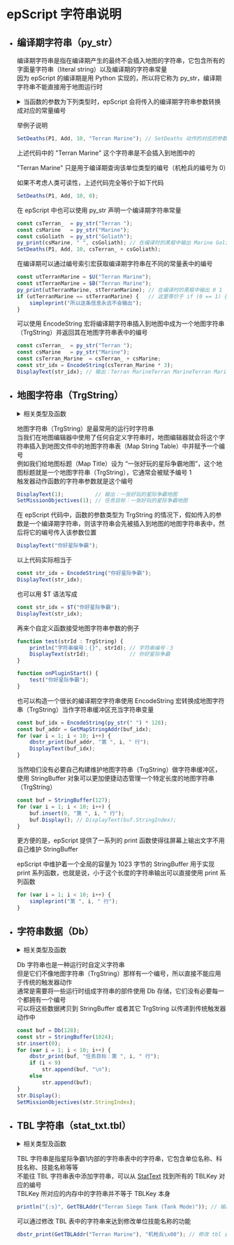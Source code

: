 # epScript 字符串说明

- ## 编译期字符串（py_str）

    编译期字符串是指在编译期产生的最终不会插入地图的字符串，它包含所有的字面量字符串（literal string）以及编译期的字符串常量  
    因为 epScript 的编译期是用 Python 实现的，所以将它称为 py_str，编译期字符串不能直接用于地图运行时  

    <details> <summary>当函数的参数为下列类型时，epScript 会将传入的编译期字符串参数转换成对应的常量编号</summary>

    - [TrgUnit](Constants-Reference/TrgUnit.md)  
    - [TrgLocation](Constants-Reference.md#trglocation-位置区域)  
    - [TrgSwitch](Constants-Reference.md#trgswitch-开关)  
    - [TrgAIScript](Constants-Reference/TrgAIScript.md)  
    - [Weapon](Constants-Reference/Weapon.md)  
    - [Tech](Constants-Reference/Tech.md)  
    - [Upgrade](Constants-Reference/Upgrade.md)  
    - [UnitOrder](Constants-Reference/UnitOrder.md)  
    - [Flingy](Constants-Reference/Flingy.md)  
    - [Image](Constants-Reference/Image.md)  
    - [Icon](Constants-Reference/Icon.md)  
    - [Iscript](Constants-Reference/Iscript.md)  
    - [Portrait](Constants-Reference/Portrait.md)  
    - [Sprites](Constants-Reference/Sprites.md)  
    - [StatText](Constants-Reference/StatText.md)  
    </details>

    举例子说明

    ```JavaScript
    SetDeaths(P1, Add, 10, "Terran Marine"); // SetDeaths 动作的对应的参数的类型是 TrgUnit，所以它会在编译期被替换成 TrgUnit 表中对应的整数编号传入
    ```

    上述代码中的 "Terran Marine" 这个字符串是不会插入到地图中的

    "Terran Marine" 只是用于编译期查询该单位类型的编号（机枪兵的编号为 0）

    如果不考虑人类可读性，上述代码完全等价于如下代码

    ```JavaScript
    SetDeaths(P1, Add, 10, 0);
    ```

    在 epScript 中也可以使用 py_str 声明一个编译期字符串常量

    ```JavaScript
    const csTerran_  = py_str("Terran ");
    const csMarine   = py_str("Marine");
    const csGoliath  = py_str("Goliath");
    py_print(csMarine, " ", csGoliath); // 在编译时的黑框中输出 Marine Goliath
    SetDeaths(P1, Add, 10, csTerran_ + csGoliath);
    ```

    在编译期可以通过编号索引宏获取编译期字符串在不同的常量表中的编号

    ```JavaScript
    const utTerranMarine = $U("Terran Marine");
    const stTerranMarine = $B("Terran Marine");
    py_print(utTerranMarine, stTerranMarine); // 在编译时的黑框中输出 0 1
    if (utTerranMarine == stTerranMarine) {   // 这里等价于 if (0 == 1) {
        simpleprint("所以这条信息永远不会输出");
    }
    ```

    可以使用 EncodeString 宏将编译期字符串插入到地图中成为一个地图字符串（TrgString）并返回其在地图字符串表中的编号

    ```JavaScript
    const csTerran_  = py_str("Terran ");
    const csMarine   = py_str("Marine");
    const csTerran_Marine  = csTerran_ + csMarine;
    const str_idx = EncodeString(csTerran_Marine * 3);
    DisplayText(str_idx); // 输出：Terran MarineTerran MarineTerran Marine
    ```



- ## 地图字符串（TrgString）

    <details> <summary>相关类型及函数</summary>

    - TrgString  
    - StringBuffer  
    - $T(字面量字符串)  
    - EncodeString(编译期字符串)  
    - GetStringIndex(编译期字符串)  
    - GetMapStringAddr(地图字符串 : TrgString)  
    </details>
    
    地图字符串（TrgString）是最常用的运行时字符串  
    当我们在地图编辑器中使用了任何自定义字符串时，地图编辑器就会将这个字符串插入到地图文件中的地图字符串表（Map String Table）中并赋予一个编号  
    例如我们给地图标题（Map Title）设为 “一张好玩的星际争霸地图”，这个地图标题就是一个地图字符串（TrgString），它通常会被赋予编号 1  
    触发器动作函数的字符串参数就是这个编号

    ```JavaScript
    DisplayText(1);          // 输出：一张好玩的星际争霸地图
    SetMissionObjectives(1); // 任务目标：一张好玩的星际争霸地图
    ```

    在 epScript 代码中，函数的参数类型为 TrgString 的情况下，假如传入的参数是一个编译期字符串，则该字符串会先被插入到地图的地图字符串表中，然后将它的编号传入该参数位置

    ```JavaScript
    DisplayText("你好星际争霸");
    ```

    以上代码实际相当于

    ```JavaScript
    const str_idx = EncodeString("你好星际争霸");
    DisplayText(str_idx);
    ```

    也可以用 $T 语法写成

    ```JavaScript
    const str_idx = $T("你好星际争霸");
    DisplayText(str_idx);
    ```

  再来个自定义函数接受地图字符串参数的例子

    ```JavaScript
    function test(strId : TrgString) {
        println("字符串编号：{}", strId); // 字符串编号：3
        DisplayText(strId);             // 你好星际争霸
    }

    function onPluginStart() {
        test("你好星际争霸");
    }
    ```

  也可以构造一个很长的编译期空字符串使用 EncodeString 宏转换成地图字符串（TrgString）当作字符串缓冲区充当字符串变量

    ```JavaScript
    const buf_idx = EncodeString(py_str(" ") * 128);
    const buf_addr = GetMapStringAddr(buf_idx);
    for (var i = 1; i < 10; i++) {
        dbstr_print(buf_addr, "第 ", i, " 行");
        DisplayText(buf_idx);
    }
    ```

    当然咱们没有必要自己构建维护地图字符串（TrgString）做字符串缓冲区，使用 StringBuffer 对象可以更加便捷动态管理一个特定长度的地图字符串（TrgString）

    ```JavaScript
    const buf = StringBuffer(127);
    for (var i = 1; i < 10; i++) {
        buf.insert(0, "第 ", i, " 行");
        buf.Display(); // DisplayText(buf.StringIndex);
    }
    ```

    更方便的是，epScript 提供了一系列的 print 函数使得往屏幕上输出文字不用自己维护 StringBuffer

    epScript 中维护着一个全局的容量为 1023 字节的 StringBuffer 用于实现 print 系列函数，也就是说，小于这个长度的字符串输出可以直接使用 print 系列函数

    ```JavaScript
    for (var i = 1; i < 10; i++) {
        simpleprint("第 ", i, " 行");
    }
    ```



- ## 字符串数据（Db）
    <details> <summary>相关类型及函数</summary>

    - Db  
    - dbstr_addstr(dst, src)  
    - dbstr_addstr_epd(dst, srcepd)  
    - dbstr_adddw(dst, number)  
    - dbstr_addptr(dst, ptr)  
    - dbstr_print(dst, *args)  
    - sprintf(dst, format_string, *args)  
    </details>

    Db 字符串也是一种运行时自定义字符串  
    但是它们不像地图字符串（TrgString）那样有一个编号，所以直接不能应用于传统的触发器动作  
    通常是需要将一些运行时组成字符串的部件使用 Db 存储，它们没有必要每一个都拥有一个编号  
    可以将这些数据拷贝到 StringBuffer 或者其它 TrgString 以传递到传统触发器动作中  

    ```JavaScript
    const buf = Db(128);
    const str = StringBuffer(1024);
    str.insert(0);
    for (var i = 1; i < 10; i++) {
        dbstr_print(buf, "任务目标：第 ", i, " 行");
        if (i < 9)
            str.append(buf, "\n");
        else
            str.append(buf);
    }
    str.Display();
    SetMissionObjectives(str.StringIndex);
    ```



- ## TBL 字符串（stat_txt.tbl）
    <details> <summary>相关类型及函数</summary>

    - $B(字面量TBLKey)  
    - EncodeTBL(编译期TBLKey)  
    - GetTBLAddr(TBLKey或TBL编号)  
    - settbl(TBLKey或TBL编号, 偏移地址, *args)  
    - settbl2(TBLKey或TBL编号, 偏移地址, *args)  
    </details>

    TBL 字符串是指星际争霸1内部的字符串表中的字符串，它包含单位名称、科技名称、技能名称等等  
    不能往 TBL 字符串表中添加字符串，可以从 [StatText](Constants-Reference/StatText.md) 找到所有的 TBLKey 对应的编号  
    TBLKey 所对应的内存中的字符串并不等于 TBLKey 本身  

    ```JavaScript
    println("{:s}", GetTBLAddr("Terran Siege Tank (Tank Mode)")); // 输出：Terran Siege Tank
    ```

    可以通过修改 TBL 表中的字符串来达到修改单位技能名称的功能

    ```JavaScript
    dbstr_print(GetTBLAddr("Terran Marine"), "机枪兵\x00"); // 修改 tbl 会导致本地化失效，所有没有修改的单位技能名称变为英文，强烈不建议修改 tbl
    ```

    

  



